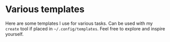 Various templates
====================

Here are some templates I use for various tasks. Can be used with my
`create` tool if placed in `~/.config/templates`.
Feel free to explore and inspire yourself.
